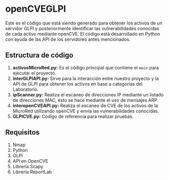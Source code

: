 # openCVEGLPI
Este es el código que está siendo generado para obtener los activos de un servidor GLPI y posteriormente identificar las vulnerabilidades conocidas de cada activo mediante openCVE. El código está desarrollado en Python con ayuda de las API de los servidores antes mencionados.

## Estructura de código
1. **activosMicroRed.py:** Es el código principal que contiene el `main` para ejecutar el proyecto.
2. **interGLPIAPI.py:** Sirve para la interacción entre nuestro proyecto y la API de GLPI para obtener los activos en base a categorías del Laboratorio.
3. **ipScanner.py:** Realiza el escaneo de direcciones IP mediante un listado de direcciones MAC, esto se hace mediante el uso de mensajes ARP.
4. **interopenCVEAPI.py:** Realiza el escaneo de CVE de los activos de la MicroRed utilizando openCVE y envía las vulnerabilidades conocidas.
5. **GLPICVE.py:** Código de referencia para realizar pruebas.

## Requisitos
1. Nmap
2. Python
3. GLPI
4. API en OpenCVE
5. Librería Scapy
6. Librería ReportLab
